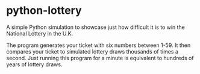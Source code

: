 # python-lottery

A simple Python simulation to showcase just how difficult it is to win the National Lottery in the U.K.

The program generates your ticket with six numbers between 1-59. It then compares your ticket to simulated lottery draws thousands of times a second. Just running this program for a minute is equivalent to hundreds of years of lottery draws.
